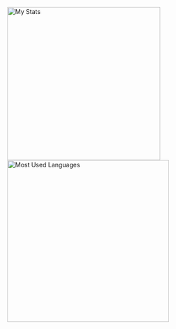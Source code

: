 <img alt="My Stats" align=left width="350" src="https://github-readme-stats.vercel.app/api?username=Iskander229&layout=compact&show_icons=true&theme=dark"/>  <img alt="Most Used Languages" align=left width="370" src="https://github-readme-stats.vercel.app/api/top-langs/?username=Iskander229&layout=compact&theme=dark"/> 

